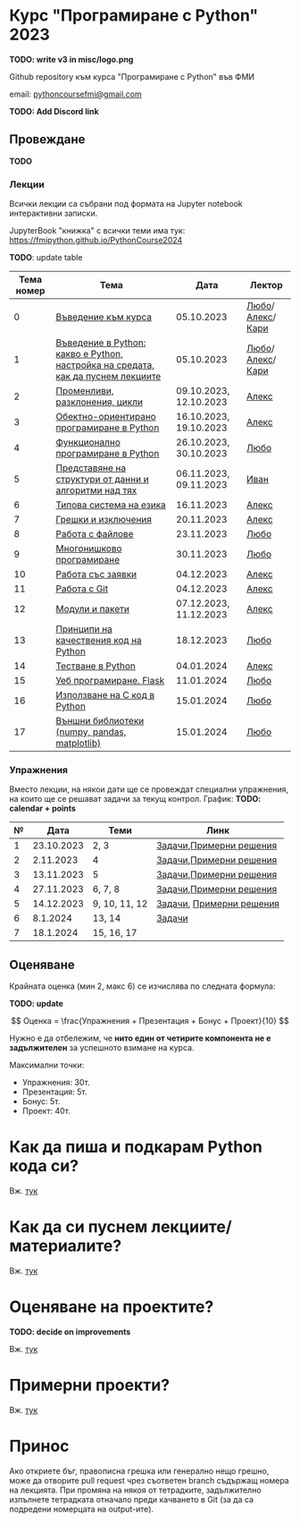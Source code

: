 # Курс "Програмиране с Python" 2023

**TODO: write v3 in misc/logo.png**

Github repository към курса "Програмиране с Python" във ФМИ

email: pythoncoursefmi@gmail.com

**TODO: Add Discord link**

## Провеждане
**TODO**

### Лекции

Всички лекции са събрани под формата на Jupyter notebook интерактивни записки. 

JupyterBook "книжка" с всички теми има тук: https://fmipython.github.io/PythonCourse2024

**TODO**: update table

| Тема номер | Тема                                                      | Дата       | Лектор     |
| ---------- | --------------------------------------------------------- | ---------- | ---------- |
| 0 | [Въведение към курса](./00%20-%20Course%20intro/) | 05.10.2023 | [Любо](https://github.com/lyubolp)/[Алекс](https://github.com/yalishanda42)/[Кари](https://github.com/karinaghristova) |
| 1          | [Въведение в Python: какво е Python, настройка на средата, как да пуснем лекциите](./01%20-%20Intro%20to%20Python/) | 05.10.2023 | [Любо](https://github.com/lyubolp)/[Алекс](https://github.com/yalishanda42)/[Кари](https://github.com/karinaghristova) |
| 2          | [Променливи, разклонения, цикли](./02%20-%20Variables,%20types,%20control%20flow/) | 09.10.2023, 12.10.2023 | [Алекс](https://github.com/yalishanda42) |
| 3          | [Обектно-ориентирано програмиране в Python](./03%20-%20OOP/)                           | 16.10.2023, 19.10.2023 | [Алекс](https://github.com/yalishanda42) |
| 4          | [Функционално програмиране в Python](./04%20-%20Functional%20Programming/)             | 26.10.2023, 30.10.2023 | [Любо](https://github.com/lyubolp)  |
| 5          | [Представяне на структури от данни и алгоритми над тях](./05%20-%20Data%20Structures%20and%20Oddities/)     | 06.11.2023, 09.11.2023 | [Иван](https://github.com/luchev)       |
| 6          | [Типова система на езика](./06%20-%20Typing%20Hints/)                                   | 16.11.2023 | [Алекс](https://github.com/yalishanda42)      |
| 7          | [Грешки и изключения](./07%20-%20Exceptions%20Handling/) | 20.11.2023 | [Алекс](https://github.com/yalishanda42)      |
| 8          | [Работа с файлове](./08%20-%20Files/) | 23.11.2023 | [Любо](https://github.com/lyubolp)       |
| 9          | [Многонишково програмиране](./09%20-%20Multithreading/) | 30.11.2023 | [Любо](https://github.com/lyubolp)       |
| 10         | [Работа със заявки](./10%20-%20requests/) | 04.12.2023 | [Алекс](https://github.com/yalishanda42)      |
| 11         | [Работа с Git](./11%20-%20Git/)                                              | 04.12.2023 | [Алекс](https://github.com/yalishanda42)      |
| 12         | [Модули и пакети](./12%20-%20Modules/)                                           | 07.12.2023, 11.12.2023 | [Алекс](https://github.com/yalishanda42)      |
| 13         | [Принципи на качествения код на Python](./13%20-%20Clean%20code/)                     | 18.12.2023 | [Любо](https://github.com/lyubolp)       |
| 14         | [Тестване в Python](./14%20-%20Testing/)                                         | 04.01.2024 | [Алекс](https://github.com/yalishanda42)      |
| 15         | [Уеб програмиране. Flask](./15%20-%20Web%20programming/)                                   | 11.01.2024 | [Любо](https://github.com/lyubolp)       |
| 16         | [Използване на C код в Python](./16%20-%20Using%20C%20code%20in%20Python/)                              | 15.01.2024 | [Любо](https://github.com/lyubolp)       |
| 17         | [Външни библиотеки (numpy, pandas, matplotlib)](./17%20-%20numpy,%20pandas,%20matplotlib/)             | 15.01.2024 | [Любо](https://github.com/lyubolp)       |

###  Упражнения

Вместо лекции, на някои дати ще се провеждат специални упражнения, на които ще се решават задачи за текущ контрол. График: **TODO: calendar + points**

| № | Дата       | Теми           | Линк                                                                                |
|---|------------|----------------|-------------------------------------------------------------------------------------|
|1  | 23.10.2023 | 2, 3           | [Задачи](https://github.com/fmipython/PythonCourse2023/blob/master/labs/lab01.ipynb),[Примерни решения](https://github.com/fmipython/PythonCourse2023/blob/master/labs/lab01_solutions.ipynb)|
|2  | 2.11.2023  | 4              | [Задачи](https://github.com/fmipython/PythonCourse2023/blob/master/labs/lab02.ipynb),[Примерни решения](https://github.com/fmipython/PythonCourse2023/blob/master/labs/lab02_solutions.ipynb)|
|3  | 13.11.2023 | 5              | [Задачи](https://github.com/fmipython/PythonCourse2023/blob/master/labs/lab03.md),[Примерни решения](https://github.com/fmipython/PythonCourse2023/blob/master/labs/lab03_solutions.ipynb)|
|4  | 27.11.2023 | 6, 7, 8        | [Задачи](https://github.com/fmipython/PythonCourse2023/blob/master/labs/lab04.ipynb),[Примерни решения](https://github.com/fmipython/PythonCourse2023/blob/master/labs/lab04_solutions.ipynb)|
|5  | 14.12.2023 | 9, 10, 11, 12  | [Задачи](https://github.com/fmipython/PythonCourse2023/tree/master/labs/lab05), [Примерни решения]()|
|6  | 8.1.2024   | 13, 14         | [Задачи](https://github.com/fmipython/PythonCourse2023/tree/master/labs/lab06.md)|
|7  | 18.1.2024  | 15, 16, 17     | |


## Оценяване

Крайната оценка (мин 2, макс 6) се изчислява по следната формула:

**TODO: update**

$$ Оценка = \frac{Упражнения + Презентация + Бонус + Проект}{10} $$

Нужно е да отбележим, че **нито един от четирите компонента не е задължителен** за успешното взимане на курса.

Максимални точки:

* Упражнения: 30т.
* Презентация: 5т.
* Бонус: 5т.
* Проект: 40т.

# Как да пиша и подкарам Python кода си?

Вж. [тук](./01%20-%20Intro%20to%20Python/install-n-setup.md)

# Как да си пуснем лекциите/материалите?

Вж. [тук](./01%20-%20Intro%20to%20Python/notebooks.md)

# Оценяване на проектите?

**TODO: decide on improvements**

Вж. [тук](./projects.md)

# Примерни проекти?
Вж. [тук](./example_projects.md)

# Принос

Ако откриете бъг, правописна грешка или генерално нещо грешно, може да отворите pull request чрез съответен branch съдържащ номера на лекцията. При промяна на някоя от тетрадките, задължително изпълнете тетрадката отначало преди качването в Git (за да са подредени номерцата на output-ите).
